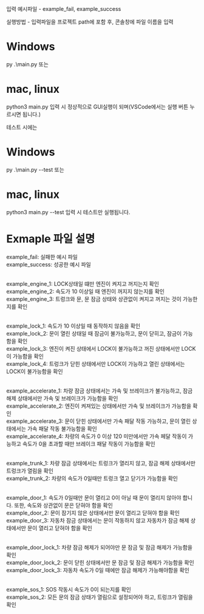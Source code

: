 입력 예시파일 - example_fail, example_success

실행방법 - 입력파일을 프로젝트 path에 포함 후, 콘솔창에 파일 이름을 입력

# Windows

py .\main.py
또는

# mac, linux

python3 main.py
입력 시 정상적으로 GUI실행이 되며(VSCode에서는 실행 버튼 누르시면 됩니다.)

테스트 시에는

# Windows

py .\main.py --test
또는

# mac, linux

python3 main.py --test
입력 시 테스트만 실행됩니다.

# Exmaple 파일 설명

example_fail: 실패한 예시 파일<br>
example_success: 성공한 예시 파일<br><br>

example_engine_1: LOCK상태일 떄만 엔진이 켜지고 꺼지는지 확인<br>
example_engine_2: 속도가 10 이상일 때 엔진이 꺼지지 않는지를 확인<br>
example_engine_3: 트렁크와 문, 문 잠금 상태와 상관없이 켜지고 꺼지는 것이 가능한지를 확인<br><br>

example_lock_1: 속도가 10 이상일 때 동작하지 않음을 확인<br>
example_lock_2: 문이 열린 상태일 때 잠금이 불가능하고, 문이 닫히고, 잠금이 가능함을 확인<br>
example_lock_3: 엔진이 켜진 상태에서 LOCK이 불가능하고 꺼진 상태에서만 LOCK이 가능함을 확인<br>
example_lock_4: 트렁크가 닫힌 상태에서만 LOCK이 가능하고 열린 상태에서는 LOCK이 불가능함을 확인<br><br>

example_accelerate_1: 차량 잠금 상태에서는 가속 및 브레이크가 불가능하고, 잠금 해제 상태에서만 가속 및 브레이크가 가능함을 확인<br>
example_accelerate_2: 엔진이 켜져있는 상태에서만 가속 및 브레이크가 가능함을 확인<br>
example_accelerate_3: 문이 닫힌 상태에서만 가속 패달 작동 가능하고, 문이 열린 상태에서는 가속 패달 작동 불가능함을 확인<br>
example_accelerate_4: 차량의 속도가 0 이상 120 미만에서만 가속 페달 작동이 가능하고 속도가 0을 초과할 때만 브레이크 패달 작동이 가능함을 확인<br><br>

example_trunk_1: 차량 잠금 상태에서는 트렁크가 열리지 않고, 잠금 해제 상태에서만 트렁크가 열림을 확인<br>
example_trunk_2: 차량의 속도가 0일때만 트렁크 열고 닫기가 가능함을 확인<br><br>

example_door_1: 속도가 0일때만 문이 열리고 0이 아닐 때 문이 열리지 않아야 합니다. 또한, 속도와 상관없이 문은 닫혀야 함을 확인<br>
example_door_2: 문이 잠기지 않은 상태에서만 문이 열리고 닫혀야 함을 확인<br>
example_door_3: 자동차 잠금 상태에서는 문이 작동하지 않고 자동차가 잠금 해제 상태에서만 문이 열리고 닫혀야 함을 확인<br><br>

example_door_lock_1: 차량 잠금 해제가 되어야만 문 잠금 및 잠금 해제가 가능함을 확인<br>
example_door_lock_2: 문이 닫힌 상태에서만 문 잠금 및 잠금 해제가 가능함을 확인<br>
example_door_lock_3: 자동차 속도가 0일 때에만 잠금 해제가 가능해야함을 확인<br><br>

example_sos_1: SOS 작동시 속도가 0이 되는지를 확인<br>
example_sos_2: 모든 문의 잠금 상태가 열림으로 설정되어야 하고, 트렁크가 열림을 확인
